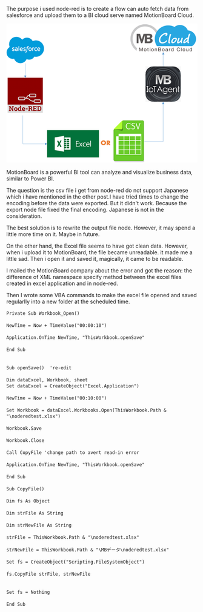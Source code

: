 The purpose i used node-red is to create a flow can auto fetch data from salesforce and upload them to a BI cloud serve 
named MotionBoard Cloud. 

![Complete Image](/img/flow.png)

MotionBoard is a powerful BI tool can analyze and visualize business data, similar to Power BI.

The question is the csv file i get from node-red do not support Japanese which i have mentioned in the other post.I have tried times to change the encoding before the data were exported. But it didn't work. Because the export node file fixed the final encoding. Japanese is not in the consideration.

The best solution is to rewrite the output file node. However, it may spend a little more time on it. Maybe in future.

On the other hand, the Excel file seems to have got clean data. However, when i upload it to MotionBoard, the file became unreadable. it made me a little sad. Then i open it and saved it, magically, it came to be readable. 

I mailed the MotionBoard company about the error and got the reason: the difference of XML namespace specify method between the excel files created in excel application and in node-red.

Then I wrote some VBA commands to make the excel file opened and saved regularlly into a new folder at the scheduled time.
```
Private Sub Workbook_Open()

NewTime = Now + TimeValue("00:00:10")

Application.OnTime NewTime, "ThisWorkbook.openSave"

End Sub


Sub openSave()  're-edit

Dim dataExcel, Workbook, sheet
Set dataExcel = CreateObject("Excel.Application")

NewTime = Now + TimeValue("00:10:00")

Set Workbook = dataExcel.Workbooks.Open(ThisWorkbook.Path & "\noderedtest.xlsx")

Workbook.Save

Workbook.Close

Call CopyFile 'change path to avert read-in error

Application.OnTime NewTime, "ThisWorkbook.openSave"
  
End Sub

Sub CopyFile()

Dim fs As Object

Dim strFile As String

Dim strNewFile As String

strFile = ThisWorkbook.Path & "\noderedtest.xlsx"

strNewFile = ThisWorkbook.Path & "\MBデータ\noderedtest.xlsx"

Set fs = CreateObject("Scripting.FileSystemObject")

fs.CopyFile strFile, strNewFile


Set fs = Nothing

End Sub

```
